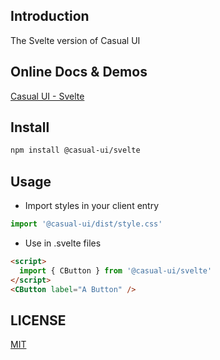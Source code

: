 ## Introduction

The Svelte version of Casual UI

## Online Docs & Demos

[Casual UI - Svelte](https://svelte.casual-ui.site/)

## Install

```sh
npm install @casual-ui/svelte
```

## Usage

* Import styles in your client entry
```js
import '@casual-ui/dist/style.css'
```
* Use in .svelte files
```html
<script>
  import { CButton } from '@casual-ui/svelte'
</script>
<CButton label="A Button" />
```

## LICENSE

[MIT](https://opensource.org/licenses/MIT)